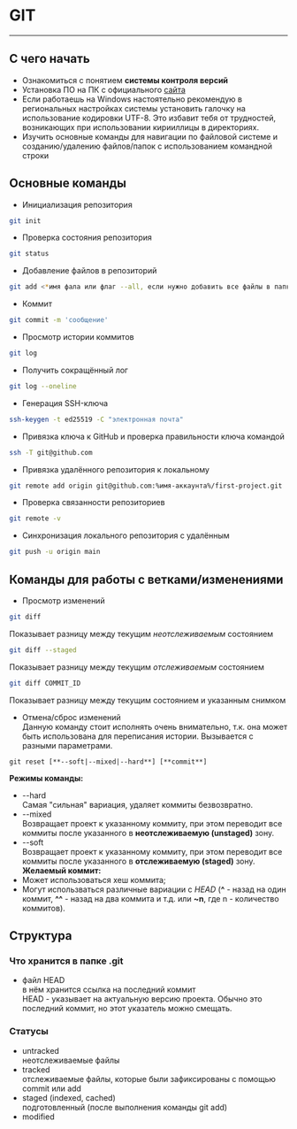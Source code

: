 # GIT
---
## С чего начать  
* Ознакомиться с понятием **системы контроля версий**  
* Установка ПО на ПК с официального [сайта](https://git-scm.com/downloads)  
* Если работаешь на Windows настоятельно рекомендую в региональных настройках системы установить галочку на использование кодировки UTF-8. Это избавит тебя от трудностей, возникающих при использовании кирииллицы в директориях.  
* Изучить основные команды для навигации по файловой системе и созданию/удалению файлов/папок с использованием командной строки  
## Основные команды  
- Инициализация репозитория  
```bash
git init
```
- Проверка состояния репозитория  
```bash
git status
```
- Добавление файлов в репозиторий  
```bash
git add <*имя фала или флаг --all, если нужно добавить все файлы в папке*>
```
- Коммит  
```bash
git commit -m 'сообщение'
```
- Просмотр истории коммитов  
```bash
git log
```
- Получить сокращённый лог
```bash
git log --oneline
```
- Генерация SSH-ключа  
```bash
ssh-keygen -t ed25519 -C "электронная почта"
```
- Привязка ключа к GitHub и проверка правильности ключа командой  
```bash
ssh -T git@github.com
```
- Привязка удалённого репозитория к локальному  
```bash
git remote add origin git@github.com:%имя-аккаунта%/first-project.git
```
- Проверка связанности репозиториев  
```bash
git remote -v
```
- Синхронизация локального репозитория с удалённым  
```bash
git push -u origin main
```
## Команды для работы с ветками/изменениями  
- Просмотр изменений  
```bash
git diff
```
Показывает разницу между текущим *неотслеживаемым* состоянием  
```bash
git diff --staged
```
Показывает разницу между текущим *отслеживаемым* состоянием  
```bash
git diff COMMIT_ID
```
Показывает разницу между текущим состоянием и указанным снимком  
- Отмена/сброс изменений  
Данную команду стоит исполнять очень внимательно, т.к. она может быть использована для переписания истории. Вызывается с разными параметрами.  
```
git reset [**--soft|--mixed|--hard**] [**commit**]
```
**Режимы команды:**  
* --hard  
Самая "сильная" вариация, удаляет коммиты безвозвратно.  
* --mixed  
Возвращает проект к указанному коммиту, при этом переводит все коммиты после указанного в **неотслеживаемую (unstaged)** зону.  
* --soft  
Возвращает проект к указанному коммиту, при этом переводит все коммиты после указанного в **отслеживаемую (staged)** зону.  
**Желаемый коммит:**  
* Может использоваться хеш коммита;
* Могут использваться различные вариации с *HEAD* (**^** - назад на один коммит, **^^** - назад на два коммита и т.д. или **~n**, где n - количество коммитов).  
## Структура  
### Что хранится в папке .git  
- файл HEAD  
в нём хранится ссылка на последний коммит  
HEAD - указывает на актуальную версию проекта. Обычно это последний коммит, но этот указатель можно смещать.  
### Статусы  
* untracked  
неотслеживаемые файлы
* tracked  
отслеживаемые файлы, которые были зафиксированы с помощью commit или add
* staged (indexed, cached)  
подготовленный (после выполнения команды git add)
* modified